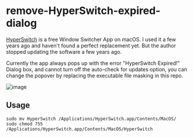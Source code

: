 # remove-HyperSwitch-expired-dialog

[HyperSwitch](https://bahoom.com/hyperswitch) is a free Window Switcher App on macOS. I used it a few years ago and haven't found a perfect replacement yet. But the author stopped updating the software a few years ago.

Currently the app always pops up with the error "HyperSwitch Expired!" Dialog box, and cannot turn off the auto-check for updates option, you can change the popover by replacing the executable file masking in this repo.

![image](https://user-images.githubusercontent.com/16370772/170864323-6a959f16-782e-401a-a7a9-49f074fc5a40.png)


## Usage

```
sudo mv HyperSwitch /Applications/HyperSwitch.app/Contents/MacOS/
sudo chmod 755 /Applications/HyperSwitch.app/Contents/MacOS/HyperSwitch
```
